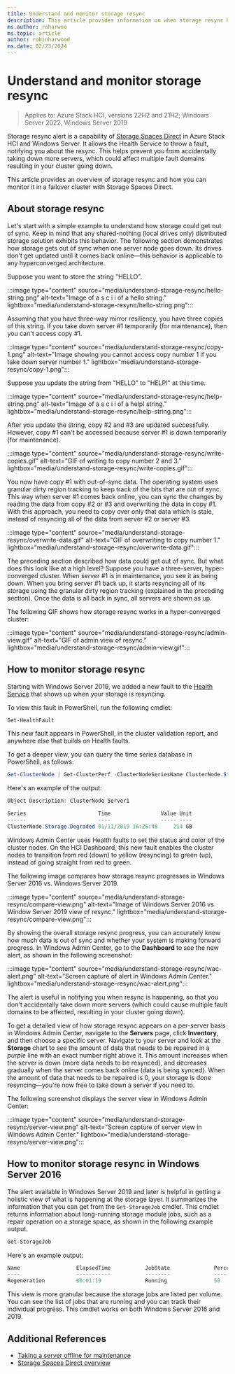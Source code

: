 ```yaml
---
title: Understand and monitor storage resync
description: This article provides information on when storage resync happens and how to monitor it in Windows Server.
ms.author: roharwoo
ms.topic: article
author: robinharwood
ms.date: 02/23/2024
---
```

# Understand and monitor storage resync

>Applies to: Azure Stack HCI, versions 22H2 and 21H2; Windows Server 2022, Windows Server 2019

Storage resync alert is a capability of [Storage Spaces Direct](/windows-server/storage/storage-spaces/storage-spaces-direct-overview) in Azure Stack HCI and Windows Server. It allows the Health Service to throw a fault, notifying you about the resync. This helps prevent you from accidentally taking down more servers, which could affect multiple fault domains resulting in your cluster going down.

This article provides an overview of storage resync and how you can monitor it in a failover cluster with Storage Spaces Direct.

## About storage resync

Let's start with a simple example to understand how storage could get out of sync. Keep in mind that any shared-nothing (local drives only) distributed storage solution exhibits this behavior. The following section demonstrates how storage gets out of sync when one server node goes down. Its drives don't get updated until it comes back online—this behavior is applicable to any hyperconverged architecture.

Suppose you want to store the string "HELLO".

:::image type="content" source="media/understand-storage-resync/hello-string.png" alt-text="Image of a s c i i of a hello string." lightbox="media/understand-storage-resync/hello-string.png":::

Assuming that you have three-way mirror resiliency, you have three copies of this string. If you take down server #1 temporarily (for maintenance), then you can't access copy #1.

:::image type="content" source="media/understand-storage-resync/copy-1.png" alt-text="Image showing you cannot access copy number 1 if you take down server number 1." lightbox="media/understand-storage-resync/copy-1.png":::

Suppose you update the string from "HELLO" to "HELP!" at this time.

:::image type="content" source="media/understand-storage-resync/help-string.png" alt-text="Image of a s c i i of a help! string." lightbox="media/understand-storage-resync/help-string.png":::

After you update the string, copy #2 and #3 are updated successfully. However, copy #1 can't be accessed because server #1 is down temporarily (for maintenance).

:::image type="content" source="media/understand-storage-resync/write-copies.gif" alt-text="GIF of writing to copy number 2 and 3." lightbox="media/understand-storage-resync/write-copies.gif":::

You now have copy #1 with out-of-sync data. The operating system uses granular dirty region tracking to keep track of the bits that are out of sync. This way when server #1 comes back online, you can sync the changes by reading the data from copy #2 or #3 and overwriting the data in copy #1. With this approach, you need to copy over only that data which is stale, instead of resyncing all of the data from server #2 or server #3.

:::image type="content" source="media/understand-storage-resync/overwrite-data.gif" alt-text="GIF of overwriting to copy number 1." lightbox="media/understand-storage-resync/overwrite-data.gif":::

The preceding section described how data could get out of sync. But what does this look like at a high level? Suppose you have a three-server, hyper-converged cluster. When server #1 is in maintenance, you see it as being down. When you bring server #1 back up, it starts resyncing all of its storage using the granular dirty region tracking (explained in the preceding section). Once the data is all back in sync, all servers are shown as up. 

The following GIF shows how storage resync works in a hyper-converged cluster:

:::image type="content" source="media/understand-storage-resync/admin-view.gif" alt-text="GIF of admin view of resync." lightbox="media/understand-storage-resync/admin-view.gif":::

## How to monitor storage resync

Starting with Windows Server 2019, we added a new fault to the [Health Service](/azure/azure-local/manage/health-service-overview) that shows up when your storage is resyncing.

To view this fault in PowerShell, run the following cmdlet:

``` PowerShell
Get-HealthFault
```

This new fault appears in PowerShell, in the cluster validation report, and anywhere else that builds on Health faults.

To get a deeper view, you can query the time series database in PowerShell, as follows:

```PowerShell
Get-ClusterNode | Get-ClusterPerf -ClusterNodeSeriesName ClusterNode.Storage.Degraded
```

Here's an example of the output:

```PowerShell
Object Description: ClusterNode Server1

Series                       Time                Value Unit
------                       ----                ----- ----
ClusterNode.Storage.Degraded 01/11/2019 16:26:48     214 GB
```

Windows Admin Center uses Health faults to set the status and color of the cluster nodes. On the HCI Dashboard, this new fault enables the cluster nodes to transition from red (down) to yellow (resyncing) to green (up), instead of going straight from red to green.

The following image compares how storage resync progresses in Windows Server 2016 vs. Windows Server 2019.

:::image type="content" source="media/understand-storage-resync/compare-view.png" alt-text="Image of Windows Server 2016 vs Window Server 2019 view of resync." lightbox="media/understand-storage-resync/compare-view.png":::

By showing the overall storage resync progress, you can accurately know how much data is out of sync and whether your system is making forward progress. In Windows Admin Center, go to the **Dashboard** to see the new alert, as shown in the following screenshot:

:::image type="content" source="media/understand-storage-resync/wac-alert.png" alt-text="Screen capture of alert in Windows Admin Center." lightbox="media/understand-storage-resync/wac-alert.png":::

The alert is useful in notifying you when resync is happening, so that you don't accidentally take down more servers (which could cause multiple fault domains to be affected, resulting in your cluster going down).

To get a detailed view of how storage resync appears on a per-server basis in Windows Admin Center, navigate to the **Servers** page, click **Inventory**, and then choose a specific server. Navigate to your server and look at the **Storage** chart to see the amount of data that needs to be repaired in a *purple* line with an exact number right above it. This amount increases when the server is down (more data needs to be resynced), and decreases gradually when the server comes back online (data is being synced). When the amount of data that needs to be repaired is 0, your storage is done resyncing—you're now free to take down a server if you need to.

The following screenshot displays the server view in Windows Admin Center:

:::image type="content" source="media/understand-storage-resync/server-view.png" alt-text="Screen capture of server view in Windows Admin Center." lightbox="media/understand-storage-resync/server-view.png":::

## How to monitor storage resync in Windows Server 2016

The alert available in Windows Server 2019 and later is helpful in getting a holistic view of what is happening at the storage layer. It summarizes the information that you can get from the `Get-StorageJob` cmdlet. This cmdlet returns information about long-running storage module jobs, such as a repair operation on a storage space, as shown in the following example output.

```PowerShell
Get-StorageJob
```

Here's an example output:

```PowerShell
Name                  ElapsedTime           JobState              PercentComplete       IsBackgroundTask
----                  -----------           --------              ---------------       ----------------
Regeneration          00:01:19              Running               50                    True

```

This view is more granular because the storage jobs are listed per volume. You can see the list of jobs that are running and you can track their individual progress. This cmdlet works on both Windows Server 2016 and 2019.

## Additional References

- [Taking a server offline for maintenance](/azure/azure-local/manage/maintain-servers)
- [Storage Spaces Direct overview](/windows-server/storage/storage-spaces/storage-spaces-direct-overview)
